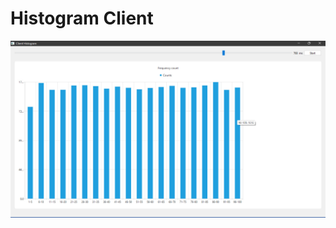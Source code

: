 # Histogram Client 

![output](https://github.com/rhjaf/HistogramClient/blob/main/output.jpg?raw=true)
